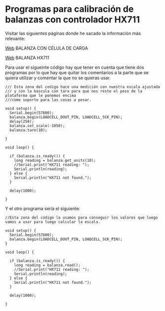 # Programas para calibración de balanzas con controlador HX711

Visitar las siguientes páginas donde he sacado la información más relevante:

[Web](https://www.prometec.net/balanza-con-celula-de-carga/) BALANZA CON CÉLULA DE CARGA

[Web](https://www.prometec.net/balanza-hx711-programa-final/) BALANZA HX711


Para usar el sigueinte código hay que tener en cuenta que tiene dos programas por lo que hay que quitar los comentarios a la parte que se quiera utilizar y comentar la que no se quieras usar. 

```
/// Esta zona del codigo hace una medición con nuestra escala ajustada 
/// y con la bascula con tara para que nos reste el peso de la plataforma que le ponemos encima 
///como soporte para las cosas a pesar.

void setup() {
  Serial.begin(57600);
  balanza.begin(LOADCELL_DOUT_PIN, LOADCELL_SCK_PIN);
  delay(250);
  balanza.set_scale(-1050);
  balanza.tare(10);
 
}

void loop() {

  if (balanza.is_ready()) {
    long reading = balanza.get_units(10);
    //Serial.print("HX711 reading: ");
    Serial.println(reading);
  } else {
    Serial.println("HX711 not found.");
  }

  delay(1000);
  
}
```

Y el otro programa sería el siguiente:

```
//Esta zona del código la usamos para conseguir los valores que luego vamos a usar para luego calcular la escala.

void setup() {
  Serial.begin(57600);
  balanza.begin(LOADCELL_DOUT_PIN, LOADCELL_SCK_PIN);
}

void loop() {

  if (balanza.is_ready()) {
    long reading = balanza.read();
    //Serial.print("HX711 reading: ");
    Serial.println(reading);
  } else {
    Serial.println("HX711 not found.");
  }

  delay(1000);
  
}
```
